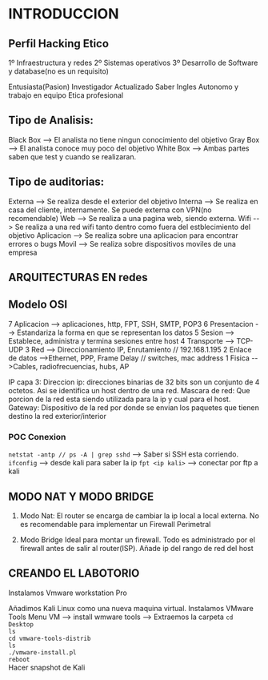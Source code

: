 # INTRODUCCION

## Perfil Hacking Etico

1º Infraestructura y redes
2º Sistemas operativos
3º Desarrollo de Software y database(no es un requisito)

Entusiasta(Pasion)
Investigador
Actualizado
Saber Ingles
Autonomo y trabajo en equipo
Etica profesional


## Tipo de Analisis:

Black Box --> El analista no tiene ningun conocimiento del objetivo
Gray Box --> El analista conoce muy poco del objetivo
White Box --> Ambas partes saben que test y cuando se realizaran. 


## Tipo de auditorias:

Externa --> Se realiza desde el exterior del objetivo
Interna --> Se realiza en casa del cliente, internamente. Se puede externa con VPN(no recomendable)
Web --> Se realiza a una pagina web, siendo externa.
Wifi --> Se realiza a una red wifi tanto dentro como fuera del estblecimiento del objetivo
Aplicacion --> Se realiza sobre una aplicacion para encontrar errores o bugs
Movil --> Se realiza sobre dispositivos moviles de una empresa



## ARQUITECTURAS EN redes

## Modelo OSI

7 Aplicacion --> aplicaciones, http, FPT, SSH, SMTP, POP3
6 Presentacion --> Estandariza la forma en que se representan los datos
5 Sesion --> Establece, administra y termina sesiones entre host
4 Transporte --> TCP-UDP 
3 Red --> Direccionamiento IP, Enrutamiento // 192.168.1.195
2 Enlace de datos -->Ethernet, PPP, Frame Delay // switches, mac address
1 Fisica -->Cables, radiofrecuencias, hubs, AP


IP capa 3:
Direccion ip: direcciones binarias de 32 bits son un conjunto de 4 octetos. Asi se identifica un host dentro de una red.
Mascara de red: Que porcion de la red esta siendo utilizada para la ip y cual para el host.
Gateway: Dispositivo de la red por donde se envian los paquetes que tienen destino la red exterior/interior


### POC Conexion
`netstat -antp // ps -A | grep sshd` --> Saber si SSH esta corriendo.
`ifconfig` --> desde kali para saber la ip
`fpt <ip kali>` --> conectar por ftp a kali


## MODO NAT Y MODO BRIDGE

1) Modo Nat:
    El router se encarga de cambiar la ip local a local externa. 
    No es recomendable para implementar un Firewall Perimetral

2) Modo Bridge
    Ideal para montar un firewall. 
    Todo es administrado por el firewall antes de salir al router(ISP).
    Añade ip del rango de red del host

## CREANDO EL LABOTORIO

Instalamos Vmware workstation Pro

Añadimos Kali Linux como una nueva maquina virtual.
Instalamos VMware Tools
    Menu VM --> install wmware tools --> Extraemos la carpeta 
    `cd Desktop`\
    `ls`\
    `cd vmware-tools-distrib`\
    `ls`\
    `./vmware-install.pl`\
    `reboot`\
Hacer snapshot de Kali

